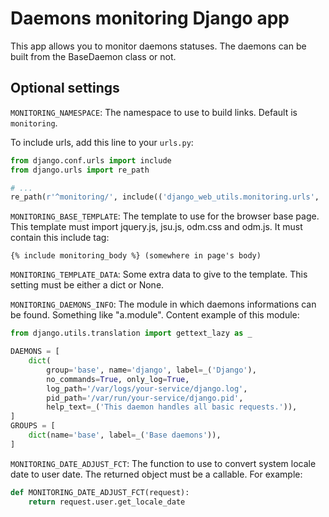 # Daemons monitoring Django app

This app allows you to monitor daemons statuses.
The daemons can be built from the BaseDaemon class or not.


## Optional settings

`MONITORING_NAMESPACE`:
The namespace to use to build links.
Default is `monitoring`.

To include urls, add this line to your `urls.py`:

``` python
from django.conf.urls import include
from django.urls import re_path

# ...
re_path(r'^monitoring/', include(('django_web_utils.monitoring.urls', 'monitoring'), namespace='monitoring')),
```

`MONITORING_BASE_TEMPLATE`:
The template to use for the browser base page.
This template must import jquery.js, jsu.js, odm.css and odm.js.
It must contain this include tag:

```
{% include monitoring_body %} (somewhere in page's body)
```

`MONITORING_TEMPLATE_DATA`:
Some extra data to give to the template.
This setting must be either a dict or None.

`MONITORING_DAEMONS_INFO`:
The module in which daemons informations can be found.
Something like "a.module".
Content example of this module:

``` python
from django.utils.translation import gettext_lazy as _

DAEMONS = [
    dict(
        group='base', name='django', label=_('Django'),
        no_commands=True, only_log=True,
        log_path='/var/logs/your-service/django.log',
        pid_path='/var/run/your-service/django.pid',
        help_text=_('This daemon handles all basic requests.')),
]
GROUPS = [
    dict(name='base', label=_('Base daemons')),
]
```


`MONITORING_DATE_ADJUST_FCT`:
The function to use to convert system locale date to user date.
The returned object must be a callable.
For example:

``` python
def MONITORING_DATE_ADJUST_FCT(request):
    return request.user.get_locale_date
```
